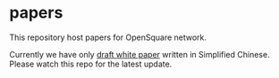 # papers

This repository host papers for OpenSquare network. 

Currently we have only [draft white paper](https://github.com/opensquare-network/papers/blob/master/draft-cn.md) written in Simplified Chinese. Please watch this repo for the latest update.
